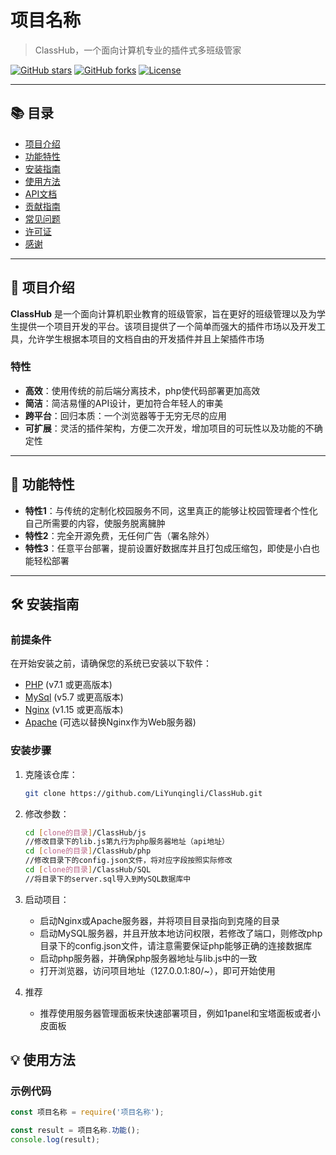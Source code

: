 # 项目名称

> ClassHub，一个面向计算机专业的插件式多班级管家

[![GitHub stars](https://img.shields.io/github/stars/LiYunqingli/ClassHub?style=social)](https://github.com/LiYunqingli/ClassHub/stargazers)
[![GitHub forks](https://img.shields.io/github/forks/LiYunqingli/ClassHub?style=social)](https://github.com/LiYunqingli/ClassHub/network)
[![License](https://img.shields.io/github/license/LiYunqingli/ClassHub)](LICENSE)

---

## 📚 目录

- [项目介绍](#项目介绍)
- [功能特性](#功能特性)
- [安装指南](#安装指南)
- [使用方法](#使用方法)
- [API文档](#api文档)
- [贡献指南](#贡献指南)
- [常见问题](#常见问题)
- [许可证](#许可证)
- [感谢](#感谢)

---

## 📖 项目介绍

**ClassHub** 是一个面向计算机职业教育的班级管家，旨在更好的班级管理以及为学生提供一个项目开发的平台。该项目提供了一个简单而强大的插件市场以及开发工具，允许学生根据本项目的文档自由的开发插件并且上架插件市场

### 特性

- **高效**：使用传统的前后端分离技术，php使代码部署更加高效
- **简洁**：简洁易懂的API设计，更加符合年轻人的审美
- **跨平台**：回归本质：一个浏览器等于无穷无尽的应用
- **可扩展**：灵活的插件架构，方便二次开发，增加项目的可玩性以及功能的不确定性

---

## 🚀 功能特性

- **特性1**：与传统的定制化校园服务不同，这里真正的能够让校园管理者个性化自己所需要的内容，使服务脱离臃肿
- **特性2**：完全开源免费，无任何广告（署名除外）
- **特性3**：任意平台部署，提前设置好数据库并且打包成压缩包，即使是小白也能轻松部署

---

## 🛠 安装指南

### 前提条件

在开始安装之前，请确保您的系统已安装以下软件：

- [PHP](https://www.php.net/) (v7.1 或更高版本)
- [MySql](https://www.mysql.com/) (v5.7 或更高版本)
- [Nginx](http://nginx.org/) (v1.15 或更高版本)
- [Apache](https://httpd.apache.org/) (可选以替换Nginx作为Web服务器)

### 安装步骤

1. 克隆该仓库：

    ```bash
    git clone https://github.com/LiYunqingli/ClassHub.git
    ```

2. 修改参数：

    ```bash
    cd [clone的目录]/ClassHub/js
    //修改目录下的lib.js第九行为php服务器地址（api地址）
    cd [clone的目录]/ClassHub/php
    //修改目录下的config.json文件，将对应字段按照实际修改
    cd [clone的目录]/ClassHub/SQL
    //将目录下的server.sql导入到MySQL数据库中
    ```

3. 启动项目：

    - 启动Nginx或Apache服务器，并将项目目录指向到克隆的目录
    - 启动MySQL服务器，并且开放本地访问权限，若修改了端口，则修改php目录下的config.json文件，请注意需要保证php能够正确的连接数据库
    - 启动php服务器，并确保php服务器地址与lib.js中的一致
    - 打开浏览器，访问项目地址（127.0.0.1:80/~），即可开始使用

4. 推荐

    - 推荐使用服务器管理面板来快速部署项目，例如1panel和宝塔面板或者小皮面板

## 💡 使用方法

### 示例代码

```javascript
const 项目名称 = require('项目名称');

const result = 项目名称.功能();
console.log(result);
